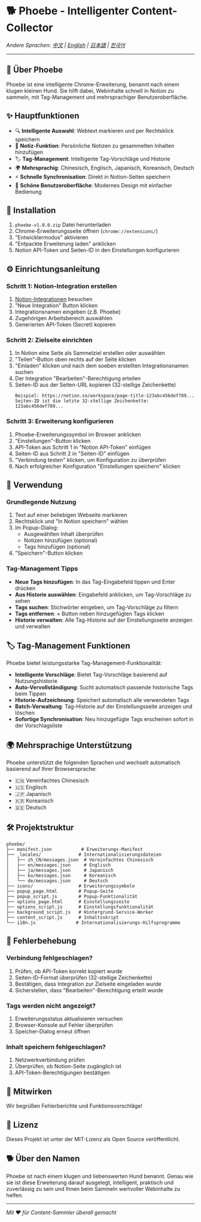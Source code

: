 # 🐕 Phoebe - Intelligenter Content-Collector

*Andere Sprachen: [中文](README.md) | [English](README_en.md) | [日本語](README_ja.md) | [한국어](README_ko.md)*

---

## 📖 Über Phoebe

Phoebe ist eine intelligente Chrome-Erweiterung, benannt nach einem klugen kleinen Hund. Sie hilft dabei, Webinhalte schnell in Notion zu sammeln, mit Tag-Management und mehrsprachiger Benutzeroberfläche.

## ✨ Hauptfunktionen

- 🔍 **Intelligente Auswahl**: Webtext markieren und per Rechtsklick speichern
- 📝 **Notiz-Funktion**: Persönliche Notizen zu gesammelten Inhalten hinzufügen
- 🏷️ **Tag-Management**: Intelligente Tag-Vorschläge und Historie
- 🌍 **Mehrsprachig**: Chinesisch, Englisch, Japanisch, Koreanisch, Deutsch
- ⚡ **Schnelle Synchronisation**: Direkt in Notion-Seiten speichern
- 🎨 **Schöne Benutzeroberfläche**: Modernes Design mit einfacher Bedienung

## 🚀 Installation

1. `phoebe-v1.0.0.zip` Datei herunterladen
2. Chrome-Erweiterungsseite öffnen (`chrome://extensions/`)
3. "Entwicklermodus" aktivieren
4. "Entpackte Erweiterung laden" anklicken
5. Notion API-Token und Seiten-ID in den Einstellungen konfigurieren

## ⚙️ Einrichtungsanleitung

### Schritt 1: Notion-Integration erstellen
1. [Notion-Integrationen](https://www.notion.so/my-integrations) besuchen
2. "Neue Integration" Button klicken
3. Integrationsnamen eingeben (z.B. Phoebe)
4. Zugehörigen Arbeitsbereich auswählen
5. Generierten API-Token (Secret) kopieren

### Schritt 2: Zielseite einrichten
1. In Notion eine Seite als Sammelziel erstellen oder auswählen
2. "Teilen"-Button oben rechts auf der Seite klicken
3. "Einladen" klicken und nach dem soeben erstellten Integrationsnamen suchen
4. Der Integration "Bearbeiten"-Berechtigung erteilen
5. Seiten-ID aus der Seiten-URL kopieren (32-stellige Zeichenkette)
   ```
   Beispiel: https://notion.so/workspace/page-title-123abc456def789...
   Seiten-ID ist die letzte 32-stellige Zeichenkette: 123abc456def789...
   ```

### Schritt 3: Erweiterung konfigurieren
1. Phoebe-Erweiterungssymbol im Browser anklicken
2. "Einstellungen"-Button klicken
3. API-Token aus Schritt 1 in "Notion API-Token" einfügen
4. Seiten-ID aus Schritt 2 in "Seiten-ID" einfügen
5. "Verbindung testen" klicken, um Konfiguration zu überprüfen
6. Nach erfolgreicher Konfiguration "Einstellungen speichern" klicken

## 📱 Verwendung

### Grundlegende Nutzung
1. Text auf einer beliebigen Webseite markieren
2. Rechtsklick und "In Notion speichern" wählen
3. Im Popup-Dialog:
   - Ausgewählten Inhalt überprüfen
   - Notizen hinzufügen (optional)
   - Tags hinzufügen (optional)
4. "Speichern"-Button klicken

### Tag-Management Tipps
- **Neue Tags hinzufügen**: In das Tag-Eingabefeld tippen und Enter drücken
- **Aus Historie auswählen**: Eingabefeld anklicken, um Tag-Vorschläge zu sehen
- **Tags suchen**: Stichwörter eingeben, um Tag-Vorschläge zu filtern
- **Tags entfernen**: × Button neben hinzugefügten Tags klicken
- **Historie verwalten**: Alle Tag-Historie auf der Einstellungsseite anzeigen und verwalten

## 🏷️ Tag-Management Funktionen

Phoebe bietet leistungsstarke Tag-Management-Funktionalität:

- **Intelligente Vorschläge**: Bietet Tag-Vorschläge basierend auf Nutzungshistorie
- **Auto-Vervollständigung**: Sucht automatisch passende historische Tags beim Tippen
- **Historie-Aufzeichnung**: Speichert automatisch alle verwendeten Tags
- **Batch-Verwaltung**: Tag-Historie auf der Einstellungsseite anzeigen und löschen
- **Sofortige Synchronisation**: Neu hinzugefügte Tags erscheinen sofort in der Vorschlagsliste

## 🌍 Mehrsprachige Unterstützung

Phoebe unterstützt die folgenden Sprachen und wechselt automatisch basierend auf Ihrer Browsersprache:

- 🇨🇳 Vereinfachtes Chinesisch
- 🇺🇸 Englisch
- 🇯🇵 Japanisch
- 🇰🇷 Koreanisch
- 🇩🇪 Deutsch

## 🛠️ Projektstruktur

```
phoebe/
├── manifest.json           # Erweiterungs-Manifest
├── _locales/              # Internationalisierungsdateien
│   ├── zh_CN/messages.json  # Vereinfachtes Chinesisch
│   ├── en/messages.json     # Englisch
│   ├── ja/messages.json     # Japanisch
│   ├── ko/messages.json     # Koreanisch
│   └── de/messages.json     # Deutsch
├── icons/                 # Erweiterungssymbole
├── popup_page.html        # Popup-Seite
├── popup_script.js        # Popup-Funktionalität
├── options_page.html      # Einstellungsseite
├── options_script.js      # Einstellungsfunktionalität
├── background_script.js   # Hintergrund-Service-Worker
├── content_script.js      # Inhaltsskript
└── i18n.js               # Internationalisierungs-Hilfsprogramme
```

## 🚫 Fehlerbehebung

### Verbindung fehlgeschlagen?
1. Prüfen, ob API-Token korrekt kopiert wurde
2. Seiten-ID-Format überprüfen (32-stellige Zeichenkette)
3. Bestätigen, dass Integration zur Zielseite eingeladen wurde
4. Sicherstellen, dass "Bearbeiten"-Berechtigung erteilt wurde

### Tags werden nicht angezeigt?
1. Erweiterungsstatus aktualisieren versuchen
2. Browser-Konsole auf Fehler überprüfen
3. Speicher-Dialog erneut öffnen

### Inhalt speichern fehlgeschlagen?
1. Netzwerkverbindung prüfen
2. Überprüfen, ob Notion-Seite zugänglich ist
3. API-Token-Berechtigungen bestätigen

## 🤝 Mitwirken

Wir begrüßen Fehlerberichte und Funktionsvorschläge!

## 📄 Lizenz

Dieses Projekt ist unter der MIT-Lizenz als Open Source veröffentlicht.

## 🐕 Über den Namen

Phoebe ist nach einem klugen und liebenswerten Hund benannt. Genau wie sie ist diese Erweiterung darauf ausgelegt, intelligent, praktisch und zuverlässig zu sein und Ihnen beim Sammeln wertvoller Webinhalte zu helfen.

---

*Mit ❤️ für Content-Sammler überall gemacht* 